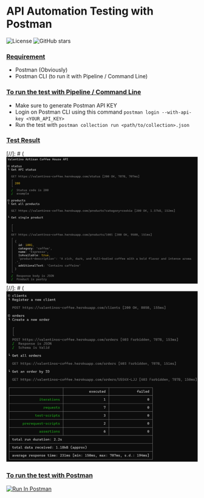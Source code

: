 # API Automation Testing with Postman

![License](https://img.shields.io/badge/license-MIT-blue.svg) ![GitHub stars](https://img.shields.io/github/stars/Ahmed-M-Ezzat/Postman-API-Project?style=social)

<h3><ins> Requirement </h3>

- Postman (Obviously)
- Postman CLI (to run it with Pipeline / Command Line)


<h3><ins> To run the test with Pipeline / Command Line </h3>

- Make sure to generate Postman API KEY
- Login on Postman CLI using this command `postman login --with-api-key <YOUR_API_KEY>`
- Run the test with `postman collection run <path/to/collection>.json`
 
<h3><ins> Test Result </h3>
  
[//]: # (![image](https://github.com/Ahmed-M-Ezzat/Postman-API-Project/blob/e220aa0aeaaa55be4a6f79ec3b210914bb27e40c/assets/img1.jpg)
[//]: # (![image](https://github.com/Ahmed-M-Ezzat/Postman-API-Project/blob/610bb3562c07fc7c012af5a9edceccb0f3102717/assets/img2.jpg)

<h3><ins> To run the test with Postman </h3>

[<img src="https://run.pstmn.io/button.svg" alt="Run In Postman" style="width: 128px; height: 32px;">](https://god.gw.postman.com/run-collection/40843526-abdf83ff-e3fa-4cb2-bb6f-0c52349d9ed8?action=collection%2Ffork&source=rip_markdown&collection-url=entityId%3D40843526-abdf83ff-e3fa-4cb2-bb6f-0c52349d9ed8%26entityType%3Dcollection%26workspaceId%3Da359d206-d40b-4855-a645-d079e5324431)


